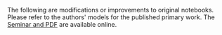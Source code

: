 The following are modifications or improvements to original notebooks. Please refer to the authors' models for the published primary work. The [Seminar and PDF](https://www.chemicalqdevice.com/advanced-pytorch-keras-deep-learning-with-qmlqiml) are available online.
